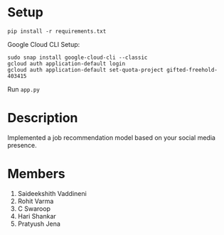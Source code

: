 

# Setup

```
pip install -r requirements.txt
```

Google Cloud CLI Setup:

```
sudo snap install google-cloud-cli --classic
gcloud auth application-default login
gcloud auth application-default set-quota-project gifted-freehold-403415
```

Run `app.py`

# Description

Implemented a job recommendation model based on your social media presence.

# Members

1) Saideekshith Vaddineni
2) Rohit Varma
3) C Swaroop
4) Hari Shankar
5) Pratyush Jena
